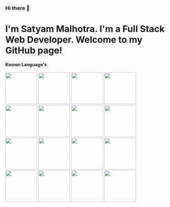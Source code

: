 ### Hi there 👋
<h1>I'm Satyam Malhotra. I'm a Full Stack Web Developer. Welcome to my GitHub page!</h1>

<b>Known Language's </b>
<br>
<br>
<img src="https://user-images.githubusercontent.com/86426325/123944125-70876d00-d9ba-11eb-877d-6e6d3e4a4ee8.png" width="100">
<img src="https://user-images.githubusercontent.com/86426325/123945269-982b0500-d9bb-11eb-8a73-a5478b8383c3.png" width="100">
<img src="https://user-images.githubusercontent.com/86426325/123945386-b85ac400-d9bb-11eb-816b-279e55756e77.png" width="100">
<img src="https://user-images.githubusercontent.com/86426325/123945502-d7f1ec80-d9bb-11eb-9175-41425ee94adb.png" width="100">
<img src="https://user-images.githubusercontent.com/86426325/123945556-eb04bc80-d9bb-11eb-9c0c-875797946a80.png" width="100">
<img src="https://user-images.githubusercontent.com/86426325/123945808-269f8680-d9bc-11eb-860a-8c1cc42a5e0f.png" width="100">
<img src="https://user-images.githubusercontent.com/86426325/123945911-43d45500-d9bc-11eb-9207-7fafe1da693f.png" width="100">
<img src="https://user-images.githubusercontent.com/86426325/123946093-72eac680-d9bc-11eb-82b4-3b9ae7fddeab.png" width="100">
<img src="https://user-images.githubusercontent.com/86426325/123946158-87c75a00-d9bc-11eb-8db8-a101491dd28d.png" width="100">
<img src="https://user-images.githubusercontent.com/86426325/123946254-9f9ede00-d9bc-11eb-8725-c5bf1d1fd27f.png" width="100">
<img src="https://user-images.githubusercontent.com/86426325/123946346-b9d8bc00-d9bc-11eb-83fc-afdcbe7fd447.png" width="100">
<img src="https://user-images.githubusercontent.com/86426325/123946415-ceb54f80-d9bc-11eb-9acd-823271137d4e.png" width="100">
<img src="https://user-images.githubusercontent.com/86426325/123946430-d5dc5d80-d9bc-11eb-9e91-061ffdd352e1.png" width="100">
<img src="https://user-images.githubusercontent.com/86426325/123946455-dd9c0200-d9bc-11eb-9696-d1e40ca12adb.png" width="100">
<img src="https://user-images.githubusercontent.com/86426325/123946487-e7256a00-d9bc-11eb-8b79-f7865c2deb52.png" width="100">
<img src="https://user-images.githubusercontent.com/86426325/123948026-a62e5500-d9be-11eb-8d28-c042a2747b33.png" width="100">

